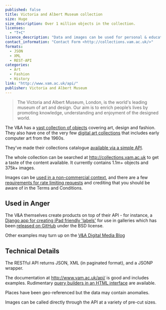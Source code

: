 ```yaml
---
published: false
title: Victoria and Albert Museum collection
size: Huge
size_description: Over 1 million objects in the collection.
licenses:
  - "T+C"
licence_description: "Data and images can be used for personal & educational purposes under the [API Terms](http://collections.vam.ac.uk/information/information_apiterms). [Commercial use](http://collections.vam.ac.uk/information/information_commercialuse) requires a license."
contact_information: "Contact Form <http://collections.vam.ac.uk/>"
formats: 
  - JSON
  - XML
  - REST-API
categories: 
  - Art
  - Fashion
  - History
link: "http://www.vam.ac.uk/api/"
publisher: Victoria and Albert Museum
---
```


> The Victoria and Albert Museum, London, is the world's leading museum of art and design. Our aim is to enrich people’s lives by promoting knowledge, understanding and enjoyment of the designed world.

The V&A has a [vast collection of objects](http://collections.vam.ac.uk) covering art, design and fashion. They also have one of the very few [digital art collections](http://www.vam.ac.uk/page/d/digital-art-and-design/) that includes early computer art from the 1960s.

They've made their collections catalogue [available via a simple API](http://www.vam.ac.uk/api/).

The whole collection can be searched at <http://collections.vam.ac.uk> to get a taste of the content available. It currently contains 1.1m+ objects and 375k+ images.

Images can be [used in a non-commercial context](http://collections.vam.ac.uk/information/information_gettingstarted), and there are a few [requirements for rate limiting requests](http://collections.vam.ac.uk/information/information_apiterms) and crediting that you should be aware of in the Terms and Conditions.

## Used in Anger ##

The V&A themselves create products on top of their API - for instance, a [Django app for creating iPad friendly 'labels'](http://www.vam.ac.uk/b/blog/digital-media-va/open-sourcing-digital-labels) for use in galleries which has been [released on GitHub](http://vanda.github.io/DigitalLabels/) under the BSD license.

Other examples may turn up on the [V&A Digital Media Blog](http://www.vam.ac.uk/b/blog/digital-media)

## Technical Details ##

The RESTful API returns JSON, XML (in paginated format), and a JSONP wrapper. 

The documentation at <http://www.vam.ac.uk/api/> is good and includes examples. Rudimentary [query builders in an HTML interface](http://www.vam.ac.uk/api/qb) are available.

Places have been geo-referenced but the data may contain anomalies.

Images can be called directly through the API at a variety of pre-cut sizes.